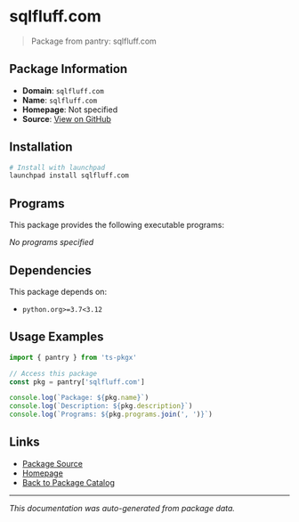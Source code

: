 # sqlfluff.com

> Package from pantry: sqlfluff.com

## Package Information

- **Domain**: `sqlfluff.com`
- **Name**: `sqlfluff.com`
- **Homepage**: Not specified
- **Source**: [View on GitHub](https://github.com/pkgxdev/pantry/tree/main/projects/sqlfluff.com/package.yml)

## Installation

```bash
# Install with launchpad
launchpad install sqlfluff.com
```

## Programs

This package provides the following executable programs:

*No programs specified*

## Dependencies

This package depends on:

- `python.org>=3.7<3.12`

## Usage Examples

```typescript
import { pantry } from 'ts-pkgx'

// Access this package
const pkg = pantry['sqlfluff.com']

console.log(`Package: ${pkg.name}`)
console.log(`Description: ${pkg.description}`)
console.log(`Programs: ${pkg.programs.join(', ')}`)
```

## Links

- [Package Source](https://github.com/pkgxdev/pantry/tree/main/projects/sqlfluff.com/package.yml)
- [Homepage](#)
- [Back to Package Catalog](../../package-catalog.md)

---

*This documentation was auto-generated from package data.*
